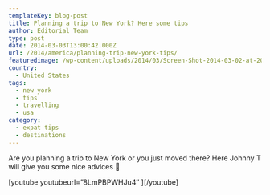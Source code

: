 ```yaml
---
templateKey: blog-post
title: Planning a trip to New York? Here some tips
author: Editorial Team
type: post
date: 2014-03-03T13:00:42.000Z
url: /2014/america/planning-trip-new-york-tips/
featuredimage: /wp-content/uploads/2014/03/Screen-Shot-2014-03-02-at-20.02.18.png
country:
  - United States
tags:
  - new york
  - tips
  - travelling
  - usa
category:
  - expat tips
  - destinations
---
```


Are you planning a trip to New York or you just moved there? Here Johnny T will give you some nice advices 🙂

\[youtube youtubeurl=&#8221;8LmPBPWHJu4&#8243; \]\[/youtube\]
